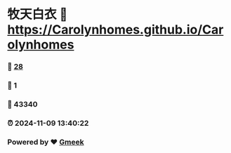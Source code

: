 # 牧天白衣 :link: https://Carolynhomes.github.io/Carolynhomes 
### :page_facing_up: [28](https://Carolynhomes.github.io/Carolynhomes/tag.html) 
### :speech_balloon: 1 
### :hibiscus: 43340 
### :alarm_clock: 2024-11-09 13:40:22 
### Powered by :heart: [Gmeek](https://github.com/Meekdai/Gmeek)
